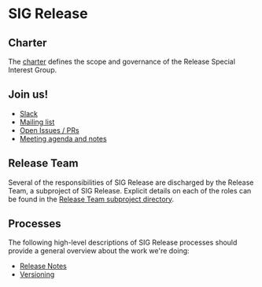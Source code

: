 # SIG Release

## Charter

The [charter] defines the scope and governance of the Release Special Interest Group.

## Join us!
- [Slack](https://kubernetes.slack.com/messages/sig-release)
- [Mailing list](https://groups.google.com/forum/#!forum/kubernetes-sig-release)
- [Open Issues / PRs](https://github.com/search?q=org%3Akubernetes+org%3Akubernetes-client+org%3Akubernetes-csi+org%3Akubernetes-incubator+org%3Akubernetes-retired+org%3Akubernetes-sigs+is%3Aopen+label%3Asig%2Frelease)
- [Meeting agenda and notes](https://docs.google.com/document/d/1Fu6HxXQu8wl6TwloGUEOXVzZ1rwZ72IAhglnaAMCPqA/edit)

## Release Team

Several of the responsibilities of SIG Release are discharged by the Release Team, a subproject of SIG Release. Explicit details on each of the roles can be found in the [Release Team subproject directory][rt-directory].


[charter]: https://git.k8s.io/community/sig-release/charter.md
[rt-directory]: /release-team/README.md

## Processes

The following high-level descriptions of SIG Release processes should provide a
general overview about the work we're doing:

- [Release Notes](/release-engineering/release-notes.md)
- [Versioning](/release-engineering/versioning.md)
